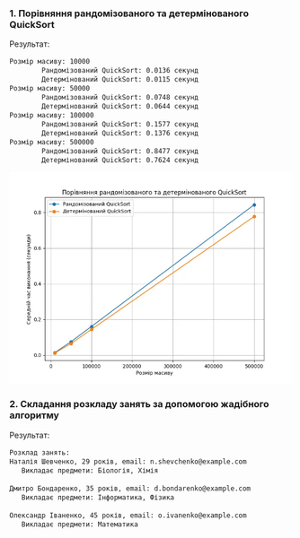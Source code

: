 ### 1. Порівняння рандомізованого та детермінованого QuickSort

Результат:

```
Розмір масиву: 10000
        Рандомізований QuickSort: 0.0136 секунд
        Детермінований QuickSort: 0.0115 секунд
Розмір масиву: 50000
        Рандомізований QuickSort: 0.0748 секунд
        Детермінований QuickSort: 0.0644 секунд
Розмір масиву: 100000
        Рандомізований QuickSort: 0.1577 секунд
        Детермінований QuickSort: 0.1376 секунд
Розмір масиву: 500000
        Рандомізований QuickSort: 0.8477 секунд
        Детермінований QuickSort: 0.7624 секунд
```

![graph](./images/task_1.webp)

### 2. Складання розкладу занять за допомогою жадібного алгоритму

Результат:

```
Розклад занять:
Наталія Шевченко, 29 років, email: n.shevchenko@example.com
   Викладає предмети: Біологія, Хімія

Дмитро Бондаренко, 35 років, email: d.bondarenko@example.com
   Викладає предмети: Інформатика, Фізика

Олександр Іваненко, 45 років, email: o.ivanenko@example.com
   Викладає предмети: Математика
```

